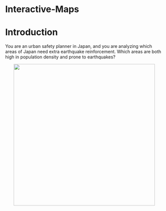 # Interactive-Maps

# Introduction

You are an urban safety planner in Japan, and you are analyzing which areas of Japan need extra earthquake reinforcement.  Which areas are both high in population density and prone to earthquakes?

<center>
<img src="https://i.imgur.com/Kuh9gPj.png" width="450"><br/>
</center>
